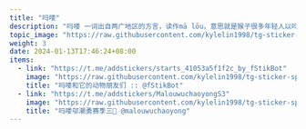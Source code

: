 ```yaml
---
title: "吗喽"
description: "吗喽 一词出自两广地区的方言，读作mā lōu，意思就是猴子很多年轻人以吗喽自称，从而达到自嘲的幽默效果。"
topic_image: "https://raw.githubusercontent.com/kylelin1998/tg-sticker-spreading-worldwide-images/main/img/8b659378-0e3b-4f38-840b-b378629a06c0.jpg"
weight: 3
date: 2024-01-13T17:46:24+08:00
items:
  - link: "https://t.me/addstickers/starts_41053a5f1f2c_by_fStikBot"
    image: "https://raw.githubusercontent.com/kylelin1998/tg-sticker-spreading-worldwide-images/main/img/77ce43c9-daf3-46f6-84ec-a66ac8466e34.jpg"
    title: "吗喽和它的动物朋友们 :: @fStikBot"
  - link: "https://t.me/addstickers/MalouwuchaoyongS3"
    image: "https://raw.githubusercontent.com/kylelin1998/tg-sticker-spreading-worldwide-images/main/img/8b659378-0e3b-4f38-840b-b378629a06c0.jpg"
    title: "吗喽邬潮勇赛季三🐏 @malouwuchaoyong"
---
```

